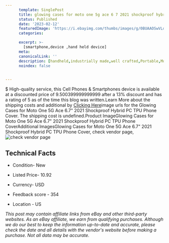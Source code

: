 ```yaml
---
      template: SinglePost
      title: glowing cases for moto one 5g ace 6 7 2021 shockproof hybrid pc tpu phone cover
      status: Published
      date: '2023-02-12'
      featuredImage: 'https://i.ebayimg.com/thumbs/images/g/0BUAAOSwVLdidhTt/s-l225.jpg'
      categories: 

      excerpt: >-
        [smartphone,device ,hand held device]
      meta:
      canonicalLink: ''
      description: [handheld,industrially made,well crafted,Portable,Mobile,Compact,Convenient,Lightweight,Maneuverable,Man-portable,Miniature,Carriable,Hand-held,Light,Holdable,Transportable,Mobile device,Pocket-sized,On-the-go,Wireless,Cordless,Compact size,Convenient size, smartphone,device ,hand held device]
      noindex: false

        
---
```

$
    High-quality service, this Cell Phones & Smartphones device is available at a discounted price of 9.500399999999999 after a 13% discount and has a rating of 5 as of the time this blog was written.Learn More about the shipping costs and additional by [Clicking Here](https://www.ebay.com/itm/385010005255?hash=item59a4627507%3Ag%3A0BUAAOSwVLdidhTt&mkevt=1&mkcid=1&mkrid=711-53200-19255-0&campid=%253CePNCampaignId%253E&customid=%253CreferenceId%253E&toolid=10049)image urls for the Glowing Cases for Moto One 5G Ace 6.7" 2021 Shockproof Hybrid PC TPU Phone Cover. The shipping cost is undefined.Product ImageGlowing Cases for Moto One 5G Ace 6.7" 2021 Shockproof Hybrid PC TPU Phone CoverAdditional ImagesGlowing Cases for Moto One 5G Ace 6.7" 2021 Shockproof Hybrid PC TPU Phone Cover, check vendor page, ![check vendor page](https://origin-galleryplus.ebayimg.com/ws/web/385010005255_2_0_1/225x225.jpg,https://origin-galleryplus.ebayimg.com/ws/web/385010005255_3_0_1/225x225.jpg,https://origin-galleryplus.ebayimg.com/ws/web/385010005255_4_0_1/225x225.jpg,https://origin-galleryplus.ebayimg.com/ws/web/385010005255_5_0_1/225x225.jpg,https://origin-galleryplus.ebayimg.com/ws/web/385010005255_6_0_1/225x225.jpg,https://origin-galleryplus.ebayimg.com/ws/web/385010005255_7_0_1/225x225.jpg)
    
    

 ## Technical Facts 



     
      

 - Condition- New 


      

 - Listed Price- 10.92 


      

 - Currency- USD 


      

 - Feedback score - 354 


      

 - Location - US 


      
      

 *_This post may contain affiliate links from eBay and other third-party websites. As an eBay affiliate, we earn from qualifying purchases. Although we do our best to keep the information up-to-date and accurate, please check the date and all details with the vendor's website before making a purchase. Not all data may be accurate._*



    
    
    
    
    